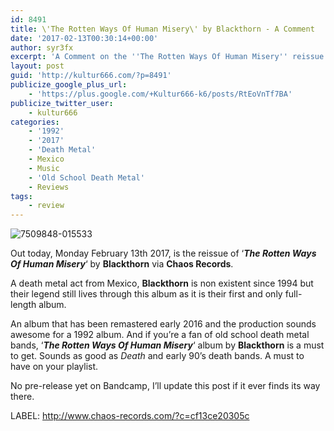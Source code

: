 ```yaml
---
id: 8491
title: \'The Rotten Ways Of Human Misery\' by Blackthorn - A Comment
date: '2017-02-13T00:30:14+00:00'
author: syr3fx
excerpt: 'A Comment on the ''The Rotten Ways Of Human Misery'' reissue album by Blackthorn (1992/2017).'
layout: post
guid: 'http://kultur666.com/?p=8491'
publicize_google_plus_url:
    - 'https://plus.google.com/+Kultur666-k6/posts/RtEoVnTf7BA'
publicize_twitter_user:
    - kultur666
categories:
    - '1992'
    - '2017'
    - 'Death Metal'
    - Mexico
    - Music
    - 'Old School Death Metal'
    - Reviews
tags:
    - review
---
```


![7509848-015533](http://localhost:8080/wp-content/uploads/2017/02/7509848-015533.jpg)

Out today, Monday February 13th 2017, is the reissue of ‘***The Rotten Ways Of Human Misery***‘ by **Blackthorn** via **Chaos Records**.

A death metal act from Mexico, **Blackthorn** is non existent since 1994 but their legend still lives through this album as it is their first and only full-length album.

An album that has been remastered early 2016 and the production sounds awesome for a 1992 album. And if you’re a fan of old school death metal bands, ‘***The Rotten Ways Of Human Misery***‘ album by **Blackthorn** is a must to get. Sounds as good as *Death* and early 90’s death bands. A must to have on your playlist.

No pre-release yet on Bandcamp, I’ll update this post if it ever finds its way there.

LABEL: <http://www.chaos-records.com/?c=cf13ce20305c>